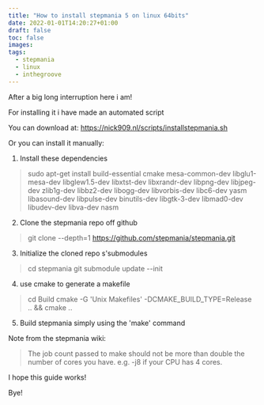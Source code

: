 ```yaml
---
title: "How to install stepmania 5 on linux 64bits"
date: 2022-01-01T14:20:27+01:00
draft: false
toc: false
images:
tags:
  - stepmania
  - linux
  - inthegroove
---
```

After a big long interruption here i am!

For installing it i have made an automated script

You can download at: https://nick909.nl/scripts/installstepmania.sh

Or you can install it manually:

1. Install these dependencies

>sudo apt-get install build-essential cmake mesa-common-dev libglu1-mesa-dev libglew1.5-dev libxtst-dev libxrandr-dev libpng-dev libjpeg-dev zlib1g-dev libbz2-dev libogg-dev libvorbis-dev libc6-dev yasm libasound-dev libpulse-dev binutils-dev libgtk-3-dev libmad0-dev libudev-dev libva-dev nasm

2. Clone the stepmania repo off github

>git clone --depth=1 https://github.com/stepmania/stepmania.git

3. Initialize the cloned repo s'submodules

>cd stepmania
>git submodule update --init

4. use cmake to generate a makefile

>cd Build
>cmake -G 'Unix Makefiles' -DCMAKE_BUILD_TYPE=Release .. && cmake ..

5. Build stepmania simply using the 'make' command

Note from the stepmania wiki:

>The job count passed to make should not be more than double the number of cores you have.
>e.g. -j8 if your CPU has 4 cores.

I hope this guide works!

Bye!
